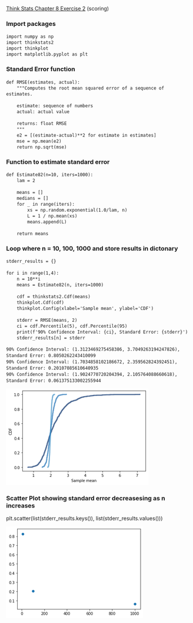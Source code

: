 [Think Stats Chapter 8 Exercise 2](http://greenteapress.com/thinkstats2/html/thinkstats2009.html#toc77) (scoring)

### Import packages
    import numpy as np
    import thinkstats2
    import thinkplot
    import matplotlib.pyplot as plt

### Standard Error function
    def RMSE(estimates, actual):
        """Computes the root mean squared error of a sequence of estimates.

        estimate: sequence of numbers
        actual: actual value

        returns: float RMSE
        """
        e2 = [(estimate-actual)**2 for estimate in estimates]
        mse = np.mean(e2)
        return np.sqrt(mse)

### Function to estimate standard error
    def Estimate82(n=10, iters=1000):
        lam = 2

        means = []
        medians = []
        for _ in range(iters):
            xs = np.random.exponential(1.0/lam, n)
            L = 1 / np.mean(xs)
            means.append(L)
    
        return means

### Loop where n = 10, 100, 1000 and store results in dictonary
    stderr_results = {}
    
    for i in range(1,4):
        n = 10**i
        means = Estimate82(n, iters=1000)
    
        cdf = thinkstats2.Cdf(means)
        thinkplot.Cdf(cdf)
        thinkplot.Config(xlabel='Sample mean', ylabel='CDF')
    
        stderr = RMSE(means, 2)
        ci = cdf.Percentile(5), cdf.Percentile(95)
        print(f'90% Confidence Interval: {ci}, Standard Error: {stderr}')
        stderr_results[n] = stderr

`90% Confidence Interval: (1.3123469275458386, 3.7049263194247826), Standard Error: 0.8050262243410099`  
`90% Confidence Interval: (1.7034858102186672, 2.359562824392451), Standard Error: 0.20107085610640935`  
`90% Confidence Interval: (1.9024770720204394, 2.105764088660618), Standard Error: 0.061375133002255944`

![plot 1](https://github.com/abalone23/dsp/blob/master/lessons/statistics/8-2a.png)

### Scatter Plot showing standard error decreasesing as n increases
  plt.scatter(list(stderr_results.keys()), list(stderr_results.values()))

![plot 2](https://github.com/abalone23/dsp/blob/master/lessons/statistics/8-2b.png)
